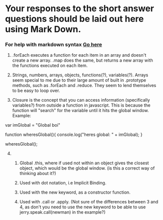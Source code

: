 # Your responses to the short answer questions should be laid out here using Mark Down.
### For help with markdown syntax [Go here](https://github.com/a1dam-p/markdown-here/wiki/Markdown-Cheatsheet)

1. .forEach executes a function for each item in an array and doesn't create a new array. .map does the same, but returns a new array with the functions executed on each item.

2.  Strings, numbers, arrays, objects, functions(?), variables(?). Arrays seem special to me due to their large amount of built in .prototype methods, such as .forEach and .reduce. They seem to lend themselves to be easy to loop over.

3. Closure is the concept that you can access information (specifically variables?) from outside a function in javascript. This is because the function will "search" for the variable until it hits the global window.
Example:

var imGlobal = "Global boi"

function wheresGlobal(){
    console.log("heres global: " + imGlobal);
}

wheresGlobal();

4.
    1. Global .this, where if used not within an object gives the closest object, which would be the global window. (is this a correct way of thinking about it?)

    2. Used with dot notation, i.e Implicit Binding. 

    3. Used with the new keyword, as a constructor function.

    4. Used with .call or .apply. (Not sure of the differences between 3 and 4, as don't you need to use the new keyword to be able to use jerry.speak.call(newman) in the example?)

    